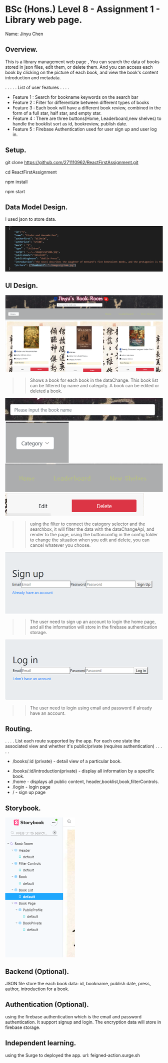 # BSc (Hons.) Level 8 - Assignment 1 - Library web page.

Name: Jinyu Chen

## Overview.

This is a library management web page , 
You can search the data of books stored in json files, 
edit them, or delete them. And you can access each book by clicking on the picture of each book, 
and view the book's content introduction and metadata.

. . . . . List of user features  . . . .

- Feature 1 : Search for bookname keywords on the search bar
- Feature 2 : Filter for differentiate between different types of books
- Feature 3 : Each book will have a different book review, combined in the form of a full star, half star, and empty star.
- Feature 4 : There are three buttons(Home, Leaderboard,new shelves) to handle the booklist sort as id, bookreview, publish date.
- Feature 5 : Firebase Authentication used for user sign up and user log in.

## Setup.

git clone https://github.com/271110962/ReactFirstAssignment.git

cd ReactFirstAssignment

npm install

npm start


## Data Model Design.

I used json to store data.

![](img/data.PNG)

## UI Design.

![](img/main.PNG)

>> Shows a book for each book in the dataChange. This book list can be filtered by name and categoty. A book can be edited or deleted a book. 

![](img/detail1.PNG)
![](img/detail2.PNG)
![](img/detail3.PNG)
![](img/detail4.PNG)

>> using the filter to connect the catogory selector and the searchbox, it will filter the data with the dataChangeApi, and render to the page, using the buttonconfig in the config folder to change the situation when you edit and delete, you can cancel whatever you choose.

![](img/detail5.PNG)

>> The user need to sign up an account to login the home page, and all the information will store in the firebase authentication storage.

![](img/detail6.PNG)

>> The user need to login using email and password if already have an account.

## Routing.

. . . . List each route supported by the app. For each one state the associated view and whether it's public/private (requires authentication) . . . . .

- /books/:id (private) - detail view of a particular book.
+ /books/:id/introduction(private) - display all information by a specific book.
+ /home - displays all public content, header,booklist,book,filterControls.
+ /login - login page
+ / - sign up page

## Storybook.


![](img/stories.PNG)



## Backend (Optional).

JSON file store the each book data: id, bookname, publish date, press, author, introduction for a book.

## Authentication (Optional).

using the firebase authentication which is the email and password authentication. It support signup and login. The encryption data will store in firebase storage.

## Independent learning.

using the Surge to deployed the app.  url:  feigned-action.surge.sh 

[data]: (./image/data.png)
[main]: (./img/main.png)
[detail1]: (./img/detail1.png)
[detail2]: (./img/detail2.png)
[detail3]: (./img/detail3.png)
[detail4]: (./img/detail4.png)
[detail5]: (./img/detail5.png)
[detail6]: (./img/detail6.png)
[stories]: (./img/stories.png)

